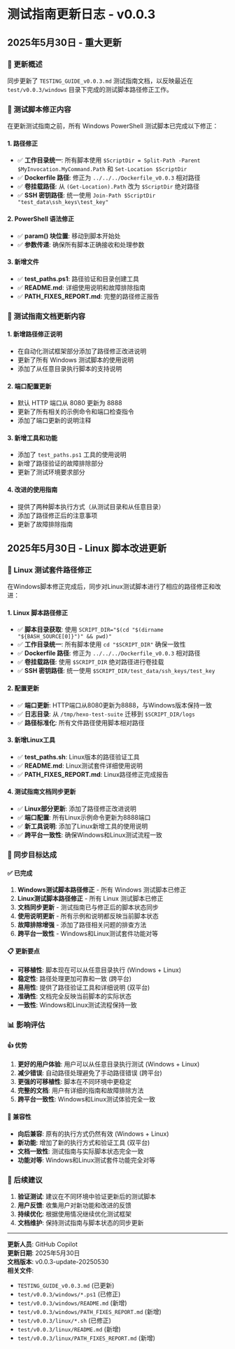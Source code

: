 # 测试指南更新日志 - v0.0.3

## 2025年5月30日 - 重大更新

### 📝 更新概述
同步更新了 `TESTING_GUIDE_v0.0.3.md` 测试指南文档，以反映最近在 `test/v0.0.3/windows` 目录下完成的测试脚本路径修正工作。

### 🔧 测试脚本修正内容
在更新测试指南之前，所有 Windows PowerShell 测试脚本已完成以下修正：

#### 1. 路径修正
- ✅ **工作目录统一**: 所有脚本使用 `$ScriptDir = Split-Path -Parent $MyInvocation.MyCommand.Path` 和 `Set-Location $ScriptDir`
- ✅ **Dockerfile 路径**: 修正为 `../../../Dockerfile_v0.0.3` 相对路径
- ✅ **卷挂载路径**: 从 `(Get-Location).Path` 改为 `$ScriptDir` 绝对路径
- ✅ **SSH 密钥路径**: 统一使用 `Join-Path $ScriptDir "test_data\ssh_keys\test_key"`

#### 2. PowerShell 语法修正
- ✅ **param() 块位置**: 移动到脚本开始处
- ✅ **参数传递**: 确保所有脚本正确接收和处理参数

#### 3. 新增文件
- ✅ **test_paths.ps1**: 路径验证和目录创建工具
- ✅ **README.md**: 详细使用说明和故障排除指南
- ✅ **PATH_FIXES_REPORT.md**: 完整的路径修正报告

### 📄 测试指南文档更新内容

#### 1. 新增路径修正说明
- 在自动化测试框架部分添加了路径修正改进说明
- 更新了所有 Windows 测试脚本的使用说明
- 添加了从任意目录执行脚本的支持说明

#### 2. 端口配置更新
- 默认 HTTP 端口从 8080 更新为 8888
- 更新了所有相关的示例命令和端口检查指令
- 添加了端口更新的说明注释

#### 3. 新增工具和功能
- 添加了 `test_paths.ps1` 工具的使用说明
- 新增了路径验证的故障排除部分
- 更新了测试环境要求部分

#### 4. 改进的使用指南
- 提供了两种脚本执行方式（从测试目录和从任意目录）
- 添加了路径修正后的注意事项
- 更新了故障排除指南

## 2025年5月30日 - Linux 脚本改进更新

### 📝 Linux 测试套件路径修正
在Windows脚本修正完成后，同步对Linux测试脚本进行了相应的路径修正和改进：

#### 1. Linux 脚本路径修正
- ✅ **脚本目录获取**: 使用 `SCRIPT_DIR="$(cd "$(dirname "${BASH_SOURCE[0]}")" && pwd)"`
- ✅ **工作目录统一**: 所有脚本使用 `cd "$SCRIPT_DIR"` 确保一致性
- ✅ **Dockerfile 路径**: 修正为 `../../../Dockerfile_v0.0.3` 相对路径
- ✅ **卷挂载路径**: 使用 `$SCRIPT_DIR` 绝对路径进行卷挂载
- ✅ **SSH 密钥路径**: 统一使用 `$SCRIPT_DIR/test_data/ssh_keys/test_key`

#### 2. 配置更新
- ✅ **端口更新**: HTTP端口从8080更新为8888，与Windows版本保持一致
- ✅ **日志目录**: 从 `/tmp/hexo-test-suite` 迁移到 `$SCRIPT_DIR/logs`
- ✅ **路径标准化**: 所有文件路径使用脚本相对路径

#### 3. 新增Linux工具
- ✅ **test_paths.sh**: Linux版本的路径验证工具
- ✅ **README.md**: Linux测试套件详细使用说明
- ✅ **PATH_FIXES_REPORT.md**: Linux路径修正完成报告

#### 4. 测试指南文档同步更新
- ✅ **Linux部分更新**: 添加了路径修正改进说明
- ✅ **端口配置**: 所有Linux示例命令更新为8888端口
- ✅ **新工具说明**: 添加了Linux新增工具的使用说明
- ✅ **跨平台一致性**: 确保Windows和Linux测试流程一致

### 🎯 同步目标达成

#### ✅ 已完成
1. **Windows测试脚本路径修正** - 所有 Windows 测试脚本已修正
2. **Linux测试脚本路径修正** - 所有 Linux 测试脚本已修正
3. **文档同步更新** - 测试指南已与修正后的脚本状态同步
4. **使用说明更新** - 所有示例和说明都反映当前脚本状态
5. **故障排除增强** - 添加了路径相关问题的排查方法
6. **跨平台一致性** - Windows和Linux测试套件功能对等

#### 📋 更新要点
- **可移植性**: 脚本现在可以从任意目录执行 (Windows + Linux)
- **稳定性**: 路径处理更加可靠和一致 (跨平台)
- **易用性**: 提供了路径验证工具和详细说明 (双平台)
- **准确性**: 文档完全反映当前脚本的实际状态
- **一致性**: Windows和Linux测试流程保持一致

### 📊 影响评估

#### 👍 优势
1. **更好的用户体验**: 用户可以从任意目录执行测试 (Windows + Linux)
2. **减少错误**: 自动路径处理避免了手动路径错误 (跨平台)
3. **更强的可移植性**: 脚本在不同环境中更稳定
4. **完整的文档**: 用户有详细的指南和故障排除方法
5. **跨平台一致性**: Windows和Linux测试体验完全一致

#### 🔄 兼容性
- **向后兼容**: 原有的执行方式仍然有效 (Windows + Linux)
- **新功能**: 增加了新的执行方式和验证工具 (双平台)
- **文档一致性**: 测试指南与实际脚本状态完全一致
- **功能对等**: Windows和Linux测试套件功能完全对等

### 🚀 后续建议

1. **验证测试**: 建议在不同环境中验证更新后的测试脚本
2. **用户反馈**: 收集用户对新功能和改进的反馈
3. **持续优化**: 根据使用情况继续优化测试框架
4. **文档维护**: 保持测试指南与脚本状态的同步更新

---

**更新人员**: GitHub Copilot  
**更新日期**: 2025年5月30日  
**文档版本**: v0.0.3-update-20250530  
**相关文件**: 
- `TESTING_GUIDE_v0.0.3.md` (已更新)
- `test/v0.0.3/windows/*.ps1` (已修正)
- `test/v0.0.3/windows/README.md` (新增)
- `test/v0.0.3/windows/PATH_FIXES_REPORT.md` (新增)
- `test/v0.0.3/linux/*.sh` (已修正)
- `test/v0.0.3/linux/README.md` (新增)
- `test/v0.0.3/linux/PATH_FIXES_REPORT.md` (新增)
